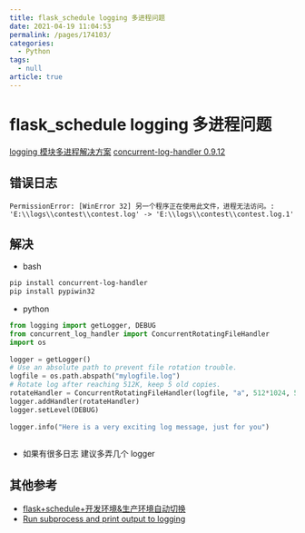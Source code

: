 ```yaml
---
title: flask_schedule logging 多进程问题
date: 2021-04-19 11:04:53
permalink: /pages/174103/
categories: 
  - Python
tags: 
  - null
article: true
---
```

# flask_schedule logging 多进程问题

[logging 模块多进程解决方案](https://blog.gdyshi.top/2018/06/27/logging_multiprocess/)
[concurrent-log-handler 0.9.12](https://pypi.org/project/concurrent-log-handler/)

## 错误日志

``` text
PermissionError: [WinError 32] 另一个程序正在使用此文件，进程无法访问。: 'E:\\logs\\contest\\contest.log' -> 'E:\\logs\\contest\\contest.log.1'    
```

## 解决

- bash

``` bash
pip install concurrent-log-handler    
pip install pypiwin32    
```

- python

``` python
from logging import getLogger, DEBUG    
from concurrent_log_handler import ConcurrentRotatingFileHandler    
import os    
    
logger = getLogger()    
# Use an absolute path to prevent file rotation trouble.    
logfile = os.path.abspath("mylogfile.log")    
# Rotate log after reaching 512K, keep 5 old copies.    
rotateHandler = ConcurrentRotatingFileHandler(logfile, "a", 512*1024, 5)    
logger.addHandler(rotateHandler)    
logger.setLevel(DEBUG)    
    
logger.info("Here is a very exciting log message, just for you")    
    
```

- 如果有很多日志 建议多弄几个 logger

## 其他参考

- [flask+schedule+开发环境&生产环境自动切换](https://www.jianshu.com/p/73031d49a774)
- [Run subprocess and print output to logging](https://stackoverflow.com/questions/21953835/run-subprocess-and-print-output-to-logging)
